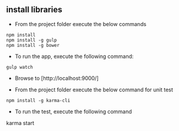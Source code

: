 ## install libraries
- From the project folder execute the below commands
```
npm install
npm install -g gulp
npm install -g bower
```
- To run the app, execute the following command:
```
gulp watch
```
- Browse to [http://localhost:9000/]

- From the project folder execute the below command for unit test
```
npm install -g karma-cli

```
- To run the test,  execute the following command

karma start